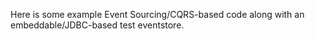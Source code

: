 Here is some example Event Sourcing/CQRS-based code along with an embeddable/JDBC-based test eventstore.